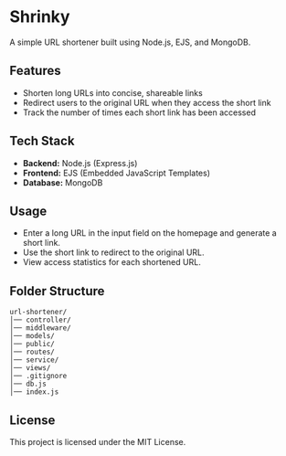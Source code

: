 
# Shrinky
A simple URL shortener built using Node.js, EJS, and MongoDB.
## Features

-   Shorten long URLs into concise, shareable links
-   Redirect users to the original URL when they access the short link
-   Track the number of times each short link has been accessed

## Tech Stack

-   **Backend:** Node.js (Express.js)
-   **Frontend:** EJS (Embedded JavaScript Templates)
-   **Database:** MongoDB
    

## Usage
-   Enter a long URL in the input field on the homepage and generate a short link.
-   Use the short link to redirect to the original URL.
-   View access statistics for each shortened URL.

## Folder Structure

```
url-shortener/
│── controller/    
│── middleware/     
│── models/         
│── public/        
│── routes/        
│── service/       
│── views/          
│── .gitignore      
│── db.js          
│── index.js        
```

## License

This project is licensed under the MIT License.
